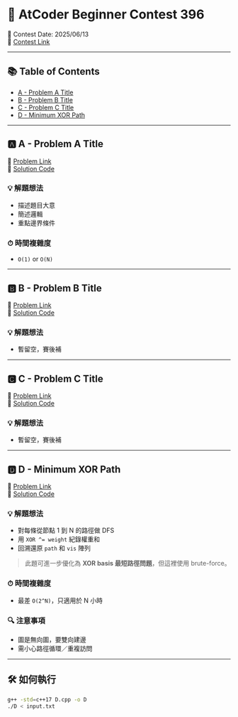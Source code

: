 # 🧩 AtCoder Beginner Contest 396

📅 Contest Date: 2025/06/13  
🔗 [Contest Link](https://atcoder.jp/contests/abc396)

---

## 📚 Table of Contents

- [A - Problem A Title](#a---problem-a-title)
- [B - Problem B Title](#b---problem-b-title)
- [C - Problem C Title](#c---problem-c-title)
- [D - Minimum XOR Path](#d---minimum-xor-path)

---

## 🅰️ A - Problem A Title

🔗 [Problem Link](https://atcoder.jp/contests/abc396/tasks/abc396_a)  
📂 [Solution Code](A.cpp)

### 💡 解題想法

- 描述題目大意
- 簡述邏輯
- 重點邊界條件

### ⏱ 時間複雜度

- `O(1)` or `O(N)`

---

## 🅱️ B - Problem B Title

🔗 [Problem Link](https://atcoder.jp/contests/abc396/tasks/abc396_b)  
📂 [Solution Code](B.cpp)

### 💡 解題想法

- 暫留空，賽後補

---

## 🅲️ C - Problem C Title

🔗 [Problem Link](https://atcoder.jp/contests/abc396/tasks/abc396_c)  
📂 [Solution Code](C.cpp)

### 💡 解題想法

- 暫留空，賽後補

---

## 🅳 D - Minimum XOR Path

🔗 [Problem Link](https://atcoder.jp/contests/abc396/tasks/abc396_d)  
📂 [Solution Code](D.cpp)

### 💡 解題想法

- 對每條從節點 1 到 N 的路徑做 DFS
- 用 `XOR ^= weight` 紀錄權重和
- 回溯還原 `path` 和 `vis` 陣列

> 此題可進一步優化為 **XOR basis 最短路徑問題**，但這裡使用 brute-force。

### ⏱ 時間複雜度

- 最差 `O(2^N)`，只適用於 N 小時

### 🔍 注意事項

- 圖是無向圖，要雙向建邊
- 需小心路徑循環／重複訪問

---

## 🛠 如何執行

```bash
g++ -std=c++17 D.cpp -o D
./D < input.txt
